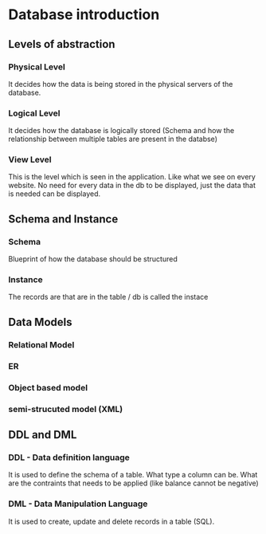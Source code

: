 # Database introduction

## Levels of abstraction

### Physical Level
It decides how the data is being stored in the physical servers of the database.
### Logical Level
It decides how the database is logically stored (Schema and how the relationship between multiple tables are present in the databse)
### View Level
This is the level which is seen in the application. Like what we see on every website. No need for every data in the db to be displayed, just the data that is needed can be displayed.

## Schema and Instance

### Schema
Blueprint of how the database should be structured
### Instance
The records are that are in the table / db is called the instace

## Data Models

### Relational Model
### ER
### Object based model
### semi-strucuted model (XML)

## DDL and DML

### DDL - Data definition language
It is used to define the schema of a table. What type a column can be. What are the contraints that needs to be applied (like 
balance cannot be negative)
### DML - Data Manipulation Language
It is used to create, update and delete records in a table (SQL).
